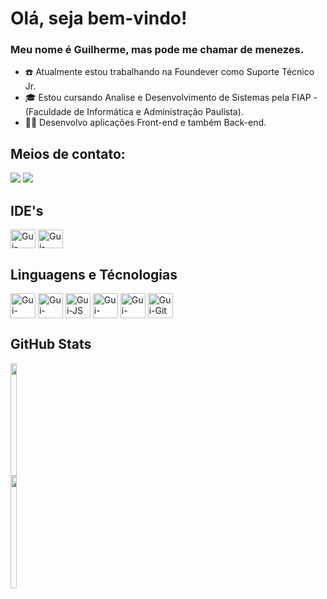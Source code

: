 # Olá, seja bem-vindo!

### Meu nome é Guilherme, mas pode me chamar de menezes.

- :telephone: Atualmente estou trabalhando na Foundever como Suporte Técnico Jr.
- :mortar_board: Estou cursando Analise e Desenvolvimento de Sistemas pela FIAP - (Faculdade de Informática e Administração Paulista).
- :man_technologist: Desenvolvo aplicações Front-end e também Back-end.

## Meios de contato:
<div>
  <a href = "mailto:guissilvamenezes@gmail.com"><img src="https://img.shields.io/badge/Gmail-D14836?style=for-the-badge&logo=gmail&logoColor=white" target="_blank"></a>
  <a href="https://www.linkedin.com/in/guilherme-menezes-0b186b232" target="_blank"><img src="https://img.shields.io/badge/-LinkedIn-%230077B5?style=for-the-badge&logo=linkedin&logoColor=white" target="_blank"></a> 
</div>

## IDE's 
<div style="display: inline_block">
  <img align="center" alt="Gui-VsCode" height="30" width="40" src="https://cdn.jsdelivr.net/gh/devicons/devicon/icons/vscode/vscode-original.svg"/>
  <img align="center" alt="Gui-Intellij" height="30" width="40" src="https://cdn.jsdelivr.net/gh/devicons/devicon/icons/intellij/intellij-original.svg" />
</div>

## Linguagens e Técnologias
<div style="display: inline_block">
  <img align="center" alt="Gui-HTMl" height="40" width="40" src="https://cdn.jsdelivr.net/gh/devicons/devicon/icons/html5/html5-plain-wordmark.svg" />
  <img align="center" alt="Gui-CSS" height="40" width="40" src="https://cdn.jsdelivr.net/gh/devicons/devicon/icons/css3/css3-plain-wordmark.svg"/>
  <img align="center" alt="Gui-JS" height="40" width="40" src="https://cdn.jsdelivr.net/gh/devicons/devicon/icons/javascript/javascript-original.svg"/>
  <img align="center" alt="Gui-React" height="40" width="40" src="https://cdn.jsdelivr.net/gh/devicons/devicon/icons/react/react-original.svg"/>  
  <img align="center" alt="Gui-Java" height="40" width="40" src="https://cdn.jsdelivr.net/gh/devicons/devicon/icons/java/java-original.svg"/>
  <img align="center" alt="Gui-Git" height="40" width="40" src="https://cdn.jsdelivr.net/gh/devicons/devicon/icons/git/git-original.svg" />
</div>  

## GitHub Stats
<div style="display: inline-block">
  <a href="https://github.com/GuilhermeMenezesSilva">
    <img height="180em" width="48%" src="https://github-readme-stats-sigma-five.vercel.app/api?username=GuilhermeMenezesSilva&show_icons=true&theme=cobalt&include_all_commits=true&count_private=true">
    <img height="180em" width="48%" src="https://github-readme-stats.vercel.app/api/top-langs/?username=guilhermemenezessilva&layout=compact&langs_count=16&theme=cobalt"/>
  </a>
</div>

